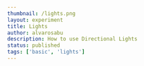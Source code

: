 ```yaml
---
thumbnail: /lights.png
layout: experiment
title: Lights
author: alvarosabu
description: How to use Directional Lights
status: published
tags: ['basic', 'lights']
---
```


<TheLights />

